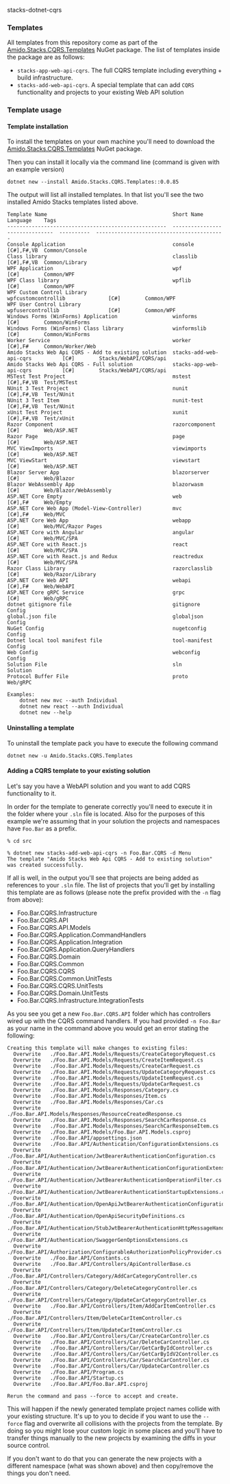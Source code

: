 stacks-dotnet-cqrs

### Templates

All templates from this repository come as part of the [Amido.Stacks.CQRS.Templates](https://www.nuget.org/packages/Amido.Stacks.CQRS.Templates/) NuGet package. The list of templates inside the package are as follows:

- `stacks-app-web-api-cqrs`. The full CQRS template including everything + build infrastructure.
- `stacks-add-web-api-cqrs`. A special template that can add `CQRS` functionality and projects to your existing Web API solution

### Template usage

#### Template installation

To install the templates on your own machine you'll need to download the [Amido.Stacks.CQRS.Templates](https://www.nuget.org/packages/Amido.Stacks.CQRS.Templates/) NuGet package.

Then you can install it locally via the command line (command is given with an example version)

```shell
dotnet new --install Amido.Stacks.CQRS.Templates::0.0.85
```

The output will list all installed templates. In that list you'll see the two installed Amido Stacks templates listed above.

```shell
Template Name                                         Short Name                       Language    Tags
----------------------------------------------------  -------------------------------  ----------  ------------------------------------------
Console Application                                   console                          [C#],F#,VB  Common/Console
Class library                                         classlib                         [C#],F#,VB  Common/Library
WPF Application                                       wpf                              [C#]        Common/WPF
WPF Class library                                     wpflib                           [C#]        Common/WPF
WPF Custom Control Library                            wpfcustomcontrollib              [C#]        Common/WPF
WPF User Control Library                              wpfusercontrollib                [C#]        Common/WPF
Windows Forms (WinForms) Application                  winforms                         [C#]        Common/WinForms
Windows Forms (WinForms) Class library                winformslib                      [C#]        Common/WinForms
Worker Service                                        worker                           [C#],F#     Common/Worker/Web
Amido Stacks Web Api CQRS - Add to existing solution  stacks-add-web-api-cqrs          [C#]        Stacks/WebAPI/CQRS/api
Amido Stacks Web Api CQRS - Full solution             stacks-app-web-api-cqrs          [C#]        Stacks/WebAPI/CQRS/api
MSTest Test Project                                   mstest                           [C#],F#,VB  Test/MSTest
NUnit 3 Test Project                                  nunit                            [C#],F#,VB  Test/NUnit
NUnit 3 Test Item                                     nunit-test                       [C#],F#,VB  Test/NUnit
xUnit Test Project                                    xunit                            [C#],F#,VB  Test/xUnit
Razor Component                                       razorcomponent                   [C#]        Web/ASP.NET
Razor Page                                            page                             [C#]        Web/ASP.NET
MVC ViewImports                                       viewimports                      [C#]        Web/ASP.NET
MVC ViewStart                                         viewstart                        [C#]        Web/ASP.NET
Blazor Server App                                     blazorserver                     [C#]        Web/Blazor
Blazor WebAssembly App                                blazorwasm                       [C#]        Web/Blazor/WebAssembly
ASP.NET Core Empty                                    web                              [C#],F#     Web/Empty
ASP.NET Core Web App (Model-View-Controller)          mvc                              [C#],F#     Web/MVC
ASP.NET Core Web App                                  webapp                           [C#]        Web/MVC/Razor Pages
ASP.NET Core with Angular                             angular                          [C#]        Web/MVC/SPA
ASP.NET Core with React.js                            react                            [C#]        Web/MVC/SPA
ASP.NET Core with React.js and Redux                  reactredux                       [C#]        Web/MVC/SPA
Razor Class Library                                   razorclasslib                    [C#]        Web/Razor/Library
ASP.NET Core Web API                                  webapi                           [C#],F#     Web/WebAPI
ASP.NET Core gRPC Service                             grpc                             [C#]        Web/gRPC
dotnet gitignore file                                 gitignore                                    Config
global.json file                                      globaljson                                   Config
NuGet Config                                          nugetconfig                                  Config
Dotnet local tool manifest file                       tool-manifest                                Config
Web Config                                            webconfig                                    Config
Solution File                                         sln                                          Solution
Protocol Buffer File                                  proto                                        Web/gRPC

Examples:
    dotnet new mvc --auth Individual
    dotnet new react --auth Individual
    dotnet new --help
```

#### Uninstalling a template

To uninstall the template pack you have to execute the following command

```shell
dotnet new -u Amido.Stacks.CQRS.Templates
```

#### Adding a CQRS template to your existing solution

Let's say you have a WebAPI solution and you want to add CQRS functionality to it.

In order for the template to generate correctly you'll need to execute it in the folder where your `.sln` file is located. Also for the purposes of this example we're assuming that in your solution the projects and namespaces have `Foo.Bar` as a prefix.

```shell
% cd src

% dotnet new stacks-add-web-api-cqrs -n Foo.Bar.CQRS -d Menu
The template "Amido Stacks Web Api CQRS - Add to existing solution" was created successfully.
```

If all is well, in the output you'll see that projects are being added as references to your `.sln` file. The list of projects that you'll get by installing this template are as follows (please note the prefix provided with the `-n` flag from above):

- Foo.Bar.CQRS.Infrastructure
- Foo.Bar.CQRS.API
- Foo.Bar.CQRS.API.Models
- Foo.Bar.CQRS.Application.CommandHandlers
- Foo.Bar.CQRS.Application.Integration
- Foo.Bar.CQRS.Application.QueryHandlers
- Foo.Bar.CQRS.Domain
- Foo.Bar.CQRS.Common
- Foo.Bar.CQRS.CQRS
- Foo.Bar.CQRS.Common.UnitTests
- Foo.Bar.CQRS.CQRS.UnitTests
- Foo.Bar.CQRS.Domain.UnitTests
- Foo.Bar.CQRS.Infrastructure.IntegrationTests

As you see you get a new `Foo.Bar.CQRS.API` folder which has controllers wired up with the CQRS command handlers. If you had provided `-n Foo.Bar` as your name in the command above you would get an error stating the following:

```shell
Creating this template will make changes to existing files:
  Overwrite   ./Foo.Bar.API.Models/Requests/CreateCategoryRequest.cs
  Overwrite   ./Foo.Bar.API.Models/Requests/CreateItemRequest.cs
  Overwrite   ./Foo.Bar.API.Models/Requests/CreateCarRequest.cs
  Overwrite   ./Foo.Bar.API.Models/Requests/UpdateCategoryRequest.cs
  Overwrite   ./Foo.Bar.API.Models/Requests/UpdateItemRequest.cs
  Overwrite   ./Foo.Bar.API.Models/Requests/UpdateCarRequest.cs
  Overwrite   ./Foo.Bar.API.Models/Responses/Category.cs
  Overwrite   ./Foo.Bar.API.Models/Responses/Item.cs
  Overwrite   ./Foo.Bar.API.Models/Responses/Car.cs
  Overwrite   ./Foo.Bar.API.Models/Responses/ResourceCreatedResponse.cs
  Overwrite   ./Foo.Bar.API.Models/Responses/SearchCarResponse.cs
  Overwrite   ./Foo.Bar.API.Models/Responses/SearchCarResponseItem.cs
  Overwrite   ./Foo.Bar.API.Models/Foo.Bar.API.Models.csproj
  Overwrite   ./Foo.Bar.API/appsettings.json
  Overwrite   ./Foo.Bar.API/Authentication/ConfigurationExtensions.cs
  Overwrite   ./Foo.Bar.API/Authentication/JwtBearerAuthenticationConfiguration.cs
  Overwrite   ./Foo.Bar.API/Authentication/JwtBearerAuthenticationConfigurationExtensions.cs
  Overwrite   ./Foo.Bar.API/Authentication/JwtBearerAuthenticationOperationFilter.cs
  Overwrite   ./Foo.Bar.API/Authentication/JwtBearerAuthenticationStartupExtensions.cs
  Overwrite   ./Foo.Bar.API/Authentication/OpenApiJwtBearerAuthenticationConfiguration.cs
  Overwrite   ./Foo.Bar.API/Authentication/OpenApiSecurityDefinitions.cs
  Overwrite   ./Foo.Bar.API/Authentication/StubJwtBearerAuthenticationHttpMessageHandler.cs
  Overwrite   ./Foo.Bar.API/Authentication/SwaggerGenOptionsExtensions.cs
  Overwrite   ./Foo.Bar.API/Authorization/ConfigurableAuthorizationPolicyProvider.cs
  Overwrite   ./Foo.Bar.API/Constants.cs
  Overwrite   ./Foo.Bar.API/Controllers/ApiControllerBase.cs
  Overwrite   ./Foo.Bar.API/Controllers/Category/AddCarCategoryController.cs
  Overwrite   ./Foo.Bar.API/Controllers/Category/DeleteCategoryController.cs
  Overwrite   ./Foo.Bar.API/Controllers/Category/UpdateCarCategoryController.cs
  Overwrite   ./Foo.Bar.API/Controllers/Item/AddCarItemController.cs
  Overwrite   ./Foo.Bar.API/Controllers/Item/DeleteCarItemController.cs
  Overwrite   ./Foo.Bar.API/Controllers/Item/UpdateCarItemController.cs
  Overwrite   ./Foo.Bar.API/Controllers/Car/CreateCarController.cs
  Overwrite   ./Foo.Bar.API/Controllers/Car/DeleteCarController.cs
  Overwrite   ./Foo.Bar.API/Controllers/Car/GetCarByIdController.cs
  Overwrite   ./Foo.Bar.API/Controllers/Car/GetCarByIdV2Controller.cs
  Overwrite   ./Foo.Bar.API/Controllers/Car/SearchCarController.cs
  Overwrite   ./Foo.Bar.API/Controllers/Car/UpdateCarController.cs
  Overwrite   ./Foo.Bar.API/Program.cs
  Overwrite   ./Foo.Bar.API/Startup.cs
  Overwrite   ./Foo.Bar.API/Foo.Bar.API.csproj

Rerun the command and pass --force to accept and create.
```

This will happen if the newly generated template project names collide with your existing structure. It's up to you to decide if you want to use the `--force` flag and overwrite all collisions with the projects from the template. By doing so you might lose your custom logic in some places and you'll have to transfer things manually to the new projects by examining the diffs in your source control.

If you don't want to do that you can generate the new projects with a different namespace (what was shown above) and then copy/remove the things you don't need.


